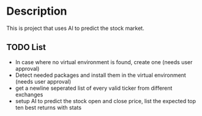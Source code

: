 # Description
This is project that uses AI to predict the stock market.
## TODO List
- In case where no virtual environment is found, create one (needs user approval)
- Detect needed packages and install them in the virtual environment (needs user approval)
- get a newline seperated list of every valid ticker from different exchanges
- setup AI to predict the stock open and close price, list the expected top ten best returns with stats